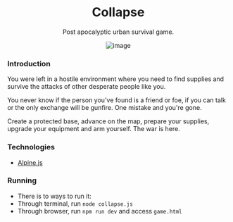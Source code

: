 <div align="center">
  <h1>Collapse</h1>
  <p>Post apocalyptic urban survival game.</p>
  
  ![image](https://user-images.githubusercontent.com/31961274/187994295-e108a943-572c-4151-ab4a-932b9f4e8399.png)
</div>

### Introduction

You were left in a hostile environment where you need to find supplies and survive the attacks of other desperate people like you.

You never know if the person you've found is a friend or foe, if you can talk or the only exchange will be gunfire. One mistake and you're gone.

Create a protected base, advance on the map, prepare your supplies, upgrade your equipment and arm yourself. The war is here.

### Technologies

- [Alpine.js](https://alpinejs.dev/)

### Running

- There is to ways to run it:
- Through terminal, run `node collapse.js`
- Through browser, run `npm run dev` and access `game.html`
